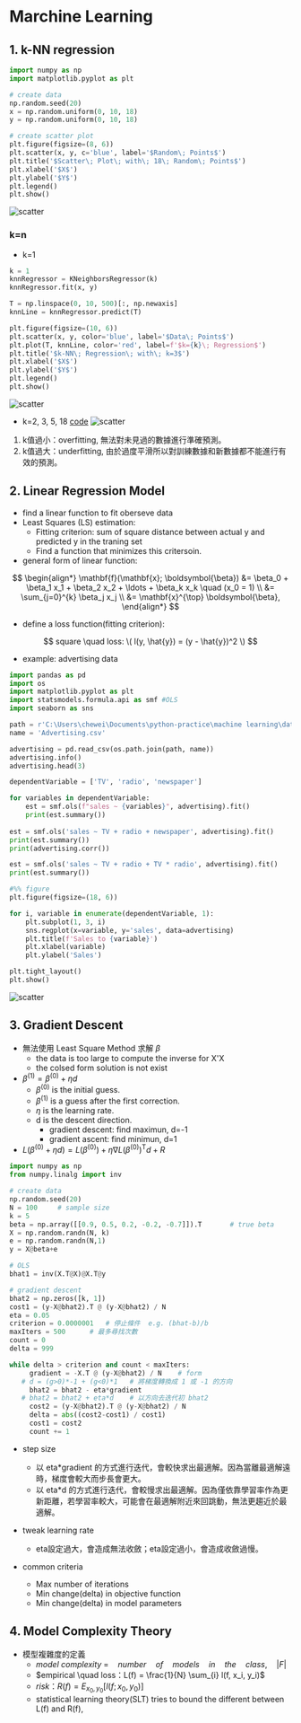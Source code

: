 # Marchine Learning

## 1. k-NN regression

```python
import numpy as np
import matplotlib.pyplot as plt

# create data
np.random.seed(20)
x = np.random.uniform(0, 10, 18)
y = np.random.uniform(0, 10, 18)

# create scatter plot
plt.figure(figsize=(8, 6))
plt.scatter(x, y, c='blue', label='$Random\; Points$')
plt.title('$Scatter\; Plot\; with\; 18\; Random\; Points$')
plt.xlabel('$X$')
plt.ylabel('$Y$')
plt.legend()
plt.show()
```
![scatter](https://github.com/weinter0101/python-practice/blob/main/machine%20learning/figure/Figure1.1.png)


### k=n
- k=1
```python
k = 1
knnRegressor = KNeighborsRegressor(k)
knnRegressor.fit(x, y)

T = np.linspace(0, 10, 500)[:, np.newaxis] 
knnLine = knnRegressor.predict(T)

plt.figure(figsize=(10, 6))
plt.scatter(x, y, color='blue', label='$Data\; Points$')
plt.plot(T, knnLine, color='red', label=f'$k={k}\; Regression$')
plt.title('$k-NN\; Regression\; with\; k=3$')
plt.xlabel('$X$')
plt.ylabel('$Y$')
plt.legend()
plt.show()
```
![scatter](https://github.com/weinter0101/python-practice/blob/main/machine%20learning/figure/Figure1.2.png)

- k=2, 3, 5, 18
     [code](https://gist.github.com/7e0deab4e3c6ca9323e3c195fc77b71f.git)
![scatter](https://github.com/weinter0101/python-practice/blob/main/machine%20learning/figure/Figure1.3.png)

1. k值過小：overfitting, 無法對未見過的數據進行準確預測。
2. k值過大：underfitting, 由於過度平滑所以對訓練數據和新數據都不能進行有效的預測。

## 2. Linear Regression Model
- find a linear function to fit oberseve data
- Least Squares (LS) estimation:
     - Fitting criterion: sum of square distance between actual y and predicted y in the traning set
     - Find a function that minimizes this critersoin.
- general form of linear function:

$$
\begin{align*}
\mathbf{f}(\mathbf{x}; \boldsymbol{\beta}) &= \beta_0 + \beta_1 x_1 + \beta_2 x_2 + \ldots + \beta_k x_k \quad (x_0 = 1) \\
&= \sum_{j=0}^{k} \beta_j x_j \\
&= \mathbf{x}^{\top} \boldsymbol{\beta},
\end{align*}
$$



- define a loss function(fitting criterion):

$$
square \quad loss: \( l(y, \hat{y}) = (y - \hat{y})^2 \)
$$

- example: advertising data
```python
import pandas as pd
import os
import matplotlib.pyplot as plt
import statsmodels.formula.api as smf #OLS
import seaborn as sns

path = r'C:\Users\chewei\Documents\python-practice\machine learning\data'
name = 'Advertising.csv'

advertising = pd.read_csv(os.path.join(path, name))
advertising.info()
advertising.head(3)

dependentVariable = ['TV', 'radio', 'newspaper']

for variables in dependentVariable:
    est = smf.ols(f"sales ~ {variables}", advertising).fit()
    print(est.summary())
    
est = smf.ols('sales ~ TV + radio + newspaper', advertising).fit()
print(est.summary())
print(advertising.corr())

est = smf.ols('sales ~ TV + radio + TV * radio', advertising).fit()
print(est.summary())

#%% figure
plt.figure(figsize=(18, 6))

for i, variable in enumerate(dependentVariable, 1):
    plt.subplot(1, 3, i) 
    sns.regplot(x=variable, y='sales', data=advertising)
    plt.title(f'Sales to {variable}')
    plt.xlabel(variable)
    plt.ylabel('Sales')

plt.tight_layout()
plt.show()
```
![scatter](https://github.com/weinter0101/python-practice/blob/main/machine%20learning/figure/Figure1.4.png)




## 3. Gradient Descent

- 無法使用 Least Square Method 求解 $\beta$
     - the data is too large to compute the inverse for X'X
     - the colsed form solution is not exist
- $\beta^{(1)} = \beta^{(0)} + \eta d$
     - $\beta^{(0)} \text{ is the initial guess.}$
     - $\beta^{(1)} \text{ is a guess after the first correction.}$
     - $\eta \text{ is the learning rate.}$
     - d is the descent direction.
          - gradient descent: find maximun, d=-1
          - gradient ascent: find minimun, d=1
- $L(\beta^{(0)} + \eta d) = L(\beta^{(0)}) + \eta \nabla L(\beta^{(0)})^\mathrm{T} d + R$
```python
import numpy as np
from numpy.linalg import inv

# create data
np.random.seed(20)
N = 100     # sample size
k = 5        
beta = np.array([[0.9, 0.5, 0.2, -0.2, -0.7]]).T       # true beta
X = np.random.randn(N, k)
e = np.random.randn(N,1)
y = X@beta+e

# OLS
bhat1 = inv(X.T@X)@X.T@y

# gradient descent
bhat2 = np.zeros([k, 1])
cost1 = (y-X@bhat2).T @ (y-X@bhat2) / N
eta = 0.05
criterion = 0.0000001   # 停止條件  e.g. (bhat-b)/b
maxIters = 500      # 最多尋找次數
count = 0
delta = 999

while delta > criterion and count < maxIters:
     gradient = -X.T @ (y-X@bhat2) / N    # form
   # d = (g>0)*-1 + (g<0)*1   # 將梯度轉換成 1 或 -1 的方向
     bhat2 = bhat2 - eta*gradient
   # bhat2 = bhat2 + eta*d    # 以方向去迭代初 bhat2
     cost2 = (y-X@bhat2).T @ (y-X@bhat2) / N
     delta = abs((cost2-cost1) / cost1)
     cost1 = cost2
     count += 1
```
- step size
     - 以 eta*gradient 的方式進行迭代，會較快求出最適解。因為當離最適解遠時，梯度會較大而步長會更大。
     - 以 eta*d 的方式進行迭代，會較慢求出最適解。因為僅依靠學習率作為更新距離，若學習率較大，可能會在最適解附近來回跳動，無法更趨近於最適解。

- tweak learning rate
     - eta設定過大，會造成無法收斂；eta設定過小，會造成收斂過慢。
- common criteria
     - Max number of iterations
     - Min change(delta) in objective function
     - Min change(delta) in model parameters 

## 4. Model Complexity Theory
- 模型複雜度的定義
     - $model \ complexity \; = \quad number \quad of \quad models \quad in \quad the \quad class, \quad \left|F\right|$
     - $empirical \quad loss：L(f) = \frac{1}{N} \sum_{i} l(f, x_i, y_i)$
     - $risk：R(f) = E_{x_0, y_0} \left[l(f; x_0, y_0)\right]$
     -  statistical learning theory(SLT) tries to bound the different between L(f) and R(f), 
